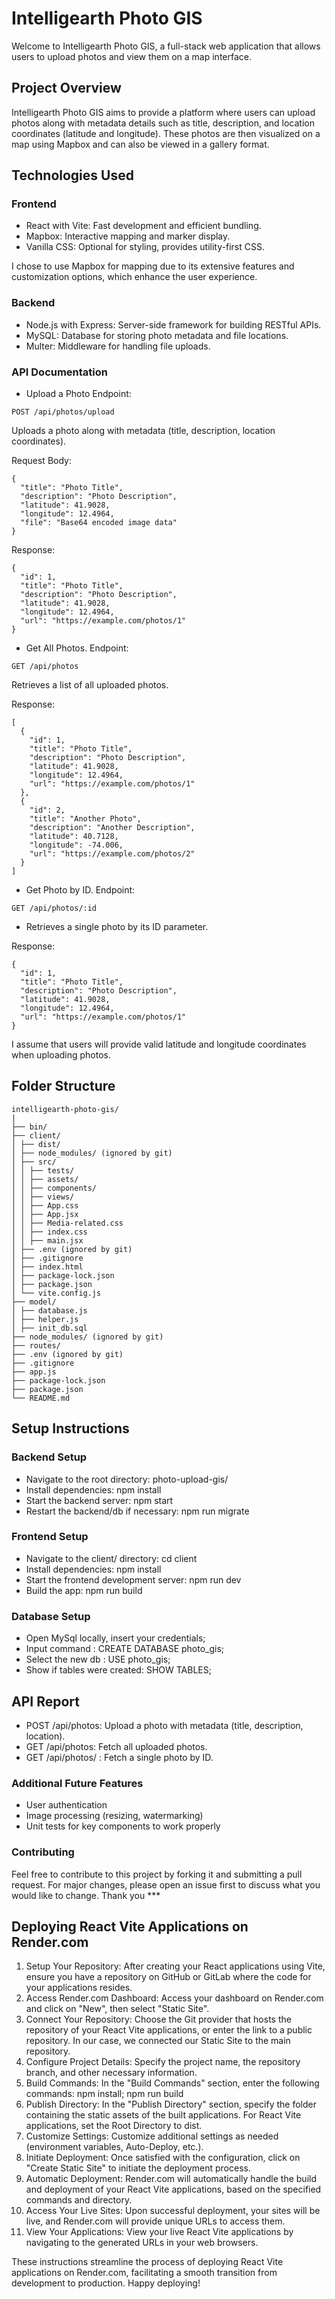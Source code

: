 # Intelligearth Photo GIS

Welcome to Intelligearth Photo GIS, a full-stack web application that allows users to upload photos and view them on a map interface.

## Project Overview

Intelligearth Photo GIS aims to provide a platform where users can upload photos along with metadata details such as title, description, and location coordinates (latitude and longitude). These photos are then visualized on a map using Mapbox and can also be viewed in a gallery format.

## Technologies Used

### Frontend

* React with Vite: Fast development and efficient bundling.
* Mapbox: Interactive mapping and marker display.
* Vanilla CSS: Optional for styling, provides utility-first CSS.

I chose to use Mapbox for mapping due to its extensive features and customization options, which enhance the user experience.

### Backend

* Node.js with Express: Server-side framework for building RESTful APIs.
* MySQL: Database for storing photo metadata and file locations.
* Multer: Middleware for handling file uploads.

### API Documentation

* Upload a Photo
Endpoint:

```POST /api/photos/upload```

Uploads a photo along with metadata (title, description, location coordinates).

Request Body:

```
{
  "title": "Photo Title",
  "description": "Photo Description",
  "latitude": 41.9028,
  "longitude": 12.4964,
  "file": "Base64 encoded image data"
}
```

Response:

```
{
  "id": 1,
  "title": "Photo Title",
  "description": "Photo Description",
  "latitude": 41.9028,
  "longitude": 12.4964,
  "url": "https://example.com/photos/1"
}
```

* Get All Photos.
Endpoint:

```GET /api/photos```

Retrieves a list of all uploaded photos.

Response:

```
[
  {
    "id": 1,
    "title": "Photo Title",
    "description": "Photo Description",
    "latitude": 41.9028,
    "longitude": 12.4964,
    "url": "https://example.com/photos/1"
  },
  {
    "id": 2,
    "title": "Another Photo",
    "description": "Another Description",
    "latitude": 40.7128,
    "longitude": -74.006,
    "url": "https://example.com/photos/2"
  }
]
```

* Get Photo by ID.
Endpoint:

```GET /api/photos/:id```

* Retrieves a single photo by its ID parameter.

Response:

```
{
  "id": 1,
  "title": "Photo Title",
  "description": "Photo Description",
  "latitude": 41.9028,
  "longitude": 12.4964,
  "url": "https://example.com/photos/1"
}
```

I assume that users will provide valid latitude and longitude coordinates when uploading photos.

## Folder Structure

```
intelligearth-photo-gis/
|
├── bin/
├── client/
│ ├── dist/
│ ├── node_modules/ (ignored by git)
│ ├── src/
│ │ ├── tests/
│ │ ├── assets/
│ │ ├── components/
│ │ ├── views/
│ │ ├── App.css
│ │ ├── App.jsx
│ │ ├── Media-related.css
│ │ ├── index.css
│ │ ├── main.jsx
│ ├── .env (ignored by git)
│ ├── .gitignore
│ ├── index.html
│ ├── package-lock.json
│ ├── package.json
│ └── vite.config.js
├── model/
│ ├── database.js
│ ├── helper.js
│ ├── init_db.sql
├── node_modules/ (ignored by git)
├── routes/
├── .env (ignored by git)
├── .gitignore
├── app.js
├── package-lock.json
├── package.json
└── README.md
```

## Setup Instructions

### Backend Setup

* Navigate to the root directory: photo-upload-gis/
* Install dependencies:
npm install
* Start the backend server:
npm start
* Restart the backend/db if necessary:
npm run migrate

### Frontend Setup

* Navigate to the client/ directory:
cd client
* Install dependencies:
npm install
* Start the frontend development server:
npm run dev
* Build the app:
npm run build

### Database Setup

* Open MySql locally, insert your credentials;
* Input command :
CREATE DATABASE photo_gis;
* Select the new db :
USE photo_gis;
* Show if tables were created:
SHOW TABLES;

## API Report

* POST /api/photos: Upload a photo with metadata (title, description, location).
* GET /api/photos: Fetch all uploaded photos.
* GET /api/photos/ : Fetch a single photo by ID.

### Additional Future Features

* User authentication
* Image processing (resizing, watermarking)
* Unit tests for key components to work properly

### Contributing

Feel free to contribute to this project by forking it and submitting a pull request. For major changes, please open an issue first to discuss what you would like to change.
Thank you ***

## Deploying React Vite Applications on Render.com

1. Setup Your Repository:
  After creating your React applications using Vite, ensure you have a repository on GitHub or GitLab where the code for your applications resides.
2. Access Render.com Dashboard:
  Access your dashboard on Render.com and click on "New", then select "Static Site".
3. Connect Your Repository:
    Choose the Git provider that hosts the repository of your React Vite applications, or enter the link to a public repository. In our case, we connected our Static Site to the main repository.
4. Configure Project Details:
  Specify the project name, the repository branch, and other necessary information.
5. Build Commands:
  In the "Build Commands" section, enter the following commands:
    npm install; npm run build
6. Publish Directory:
    In the "Publish Directory" section, specify the folder containing the static assets of the built applications. For React Vite applications, set the Root Directory to dist.
7. Customize Settings:
    Customize additional settings as needed (environment variables, Auto-Deploy, etc.).
8. Initiate Deployment:
    Once satisfied with the configuration, click on "Create Static Site" to initiate the deployment process.
9. Automatic Deployment:
    Render.com will automatically handle the build and deployment of your React Vite applications, based on the specified commands and directory.
10. Access Your Live Sites:
    Upon successful deployment, your sites will be live, and Render.com will provide unique URLs to access them.
11. View Your Applications:
    View your live React Vite applications by navigating to the generated URLs in your web browsers.

These instructions streamline the process of deploying React Vite applications on Render.com, facilitating a smooth transition from development to production. Happy deploying!
